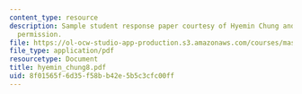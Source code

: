 ```yaml
---
content_type: resource
description: Sample student response paper courtesy of Hyemin Chung and used with
  permission.
file: https://ol-ocw-studio-app-production.s3.amazonaws.com/courses/mas-961-seminar-on-deep-engagement-fall-2004/8f01565f6d35f58bb42e5b5c3cfc00ff_hyemin_chung8.pdf
file_type: application/pdf
resourcetype: Document
title: hyemin_chung8.pdf
uid: 8f01565f-6d35-f58b-b42e-5b5c3cfc00ff
---
```

